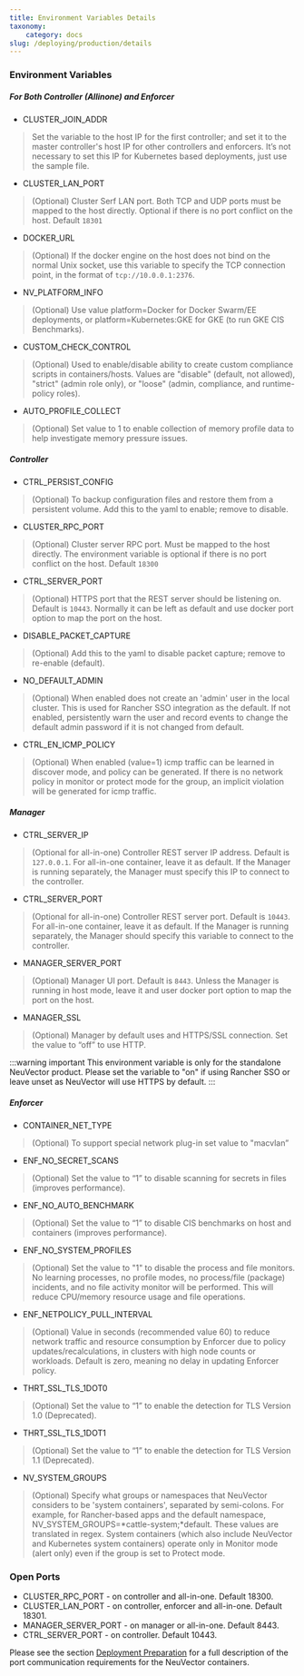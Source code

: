 ```yaml
---
title: Environment Variables Details
taxonomy:
    category: docs
slug: /deploying/production/details
---
```


### Environment Variables

##### For Both Controller (Allinone) and Enforcer

* CLUSTER_JOIN_ADDR
> Set the variable to the host IP for the first controller; and set it to the master controller's host IP for other controllers and enforcers. It’s not necessary to set this IP for Kubernetes based deployments, just use the sample file.

* CLUSTER_LAN_PORT
> (Optional) Cluster Serf LAN port. Both TCP and UDP ports must be mapped to the host directly. Optional if there is no port conflict on the host. Default ```18301```

* DOCKER_URL
> (Optional) If the docker engine on the host does not bind on the normal Unix socket, use this variable to specify the TCP connection point, in the format of ```tcp://10.0.0.1:2376```.

* NV_PLATFORM_INFO
> (Optional) Use value platform=Docker for Docker Swarm/EE deployments, or platform=Kubernetes:GKE for GKE (to run GKE CIS Benchmarks).

* CUSTOM_CHECK_CONTROL
> (Optional) Used to enable/disable ability to create custom compliance scripts in containers/hosts. Values are "disable" (default, not allowed), "strict" (admin role only), or "loose" (admin, compliance, and runtime-policy roles).

* AUTO_PROFILE_COLLECT
> (Optional) Set value to 1 to enable collection of memory profile data to help investigate memory pressure issues.

##### Controller

* CTRL_PERSIST_CONFIG
> (Optional) To backup configuration files and restore them from a persistent volume. Add this to the yaml to enable; remove to disable.

* CLUSTER_RPC_PORT
> (Optional) Cluster server RPC port. Must be mapped to the host directly. The environment variable is optional if there is no port conflict on the host. Default ```18300```

* CTRL_SERVER_PORT
> (Optional) HTTPS port that the REST server should be listening on. Default is ```10443```. Normally it can be left as default and use docker port option to map the port on the host.

* DISABLE_PACKET_CAPTURE
> (Optional) Add this to the yaml to disable packet capture; remove to re-enable (default).

* NO_DEFAULT_ADMIN 
> (Optional) When enabled does not create an 'admin' user in the local cluster. This is used for Rancher SSO integration as the default. If not enabled, persistently warn the user and record events to change the default admin password if it is not changed from default.

* CTRL_EN_ICMP_POLICY
> (Optional) When enabled (value=1) icmp traffic can be learned in discover mode, and policy can be generated. If there is no network policy in monitor or protect mode for the group, an implicit violation will be generated for icmp traffic.

##### Manager

* CTRL_SERVER_IP
> (Optional for all-in-one) Controller REST server IP address. Default is ```127.0.0.1```. For all-in-one container, leave it as default. If the Manager is running separately, the Manager must specify this IP to connect to the controller.

* CTRL_SERVER_PORT
> (Optional for all-in-one) Controller REST server port. Default is ```10443```. For all-in-one container, leave it as default. If the Manager is running separately, the Manager should specify this variable to connect to the controller.

* MANAGER_SERVER_PORT
> (Optional) Manager UI port. Default is ```8443```. Unless the Manager is running in host mode, leave it and user docker port option to map the port on the host.

* MANAGER_SSL
> (Optional) Manager by default uses and HTTPS/SSL connection. Set the value to “off” to use HTTP.

:::warning important
This environment variable is only for the standalone NeuVector product. Please set the variable to "on" if using Rancher SSO or leave unset as NeuVector will use HTTPS by default.
:::

##### Enforcer

* CONTAINER_NET_TYPE
> (Optional) To support special network plug-in set value to "macvlan”

* ENF_NO_SECRET_SCANS
> (Optional) Set the value to “1” to disable scanning for secrets in files (improves performance).

* ENF_NO_AUTO_BENCHMARK
> (Optional) Set the value to “1” to disable CIS benchmarks on host and containers (improves performance).

* ENF_NO_SYSTEM_PROFILES
> (Optional) Set the value to "1" to disable the process and file monitors. No learning processes, no profile modes, no process/file (package) incidents, and no file activity monitor will be performed. This will reduce CPU/memory resource usage and file operations.

* ENF_NETPOLICY_PULL_INTERVAL
> (Optional) Value in seconds (recommended value 60) to reduce network traffic and resource consumption by Enforcer due to policy updates/recalculations, in clusters with high node counts or workloads. Default is zero, meaning no delay in updating Enforcer policy.

* THRT_SSL_TLS_1DOT0
> (Optional) Set the value to “1” to enable the detection for TLS Version 1.0 (Deprecated).

* THRT_SSL_TLS_1DOT1
> (Optional) Set the value to “1” to enable the detection for TLS Version 1.1 (Deprecated).

* NV_SYSTEM_GROUPS
> (Optional) Specify what groups or namespaces that NeuVector considers to be 'system containers', separated by semi-colons. For example, for Rancher-based apps and the default namespace, NV_SYSTEM_GROUPS=*cattle-system;*default. These values are translated in regex. System containers (which also include NeuVector and Kubernetes system containers) operate only in Monitor mode (alert only) even if the group is set to Protect mode.


### Open Ports

* CLUSTER_RPC_PORT - on controller and all-in-one. Default 18300.
* CLUSTER_LAN_PORT - on controller, enforcer and all-in-one. Default 18301.
* MANAGER_SERVER_PORT - on manager or all-in-one. Default 8443.
* CTRL_SERVER_PORT - on controller. Default 10443.

Please see the section [Deployment Preparation](/basics/installation/native) for a full description of the port communication requirements for the NeuVector containers.
